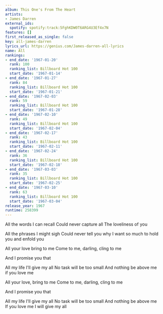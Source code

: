 ```yaml
---
album: This One's From The Heart
artists:
- James Darren
external_ids:
  spotify: spotify:track:5FghKDW0T6ARG4U3Ef4x7N
features: []
first_released_as_single: false
key: all-james-darren
lyrics_url: https://genius.com/James-darren-all-lyrics
name: All
rankings:
- end_date: '1967-01-20'
  rank: 100
  ranking_list: Billboard Hot 100
  start_date: '1967-01-14'
- end_date: '1967-01-27'
  rank: 84
  ranking_list: Billboard Hot 100
  start_date: '1967-01-21'
- end_date: '1967-02-03'
  rank: 59
  ranking_list: Billboard Hot 100
  start_date: '1967-01-28'
- end_date: '1967-02-10'
  rank: 49
  ranking_list: Billboard Hot 100
  start_date: '1967-02-04'
- end_date: '1967-02-17'
  rank: 43
  ranking_list: Billboard Hot 100
  start_date: '1967-02-11'
- end_date: '1967-02-24'
  rank: 36
  ranking_list: Billboard Hot 100
  start_date: '1967-02-18'
- end_date: '1967-03-03'
  rank: 35
  ranking_list: Billboard Hot 100
  start_date: '1967-02-25'
- end_date: '1967-03-10'
  rank: 63
  ranking_list: Billboard Hot 100
  start_date: '1967-03-04'
release_year: 1967
runtime: 258399
---
```

All the words I can recall
Could never capture all
The loveliness of you

All the phrases I might sigh
Could never tell you why
I want so much to hold you and enfold you

All your love bring to me
Come to me, darling, cling to me

And I promise you that

All my life I'll give my all
No task will be too small
And nothing be above me if you love me

All your love, bring to me
Come to me, darling, cling to me

And I promise you that

All my life I'll give my all
No task will be too small
And nothing be above me
If you love me
I will give my all
